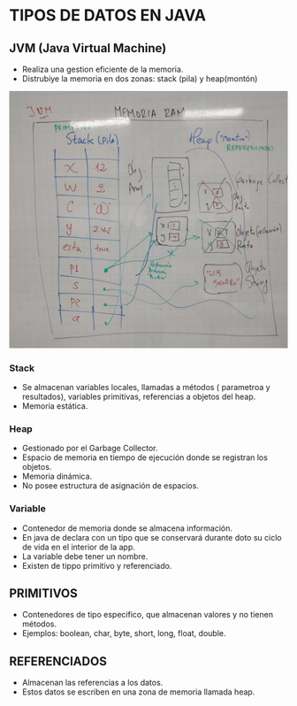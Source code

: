 # TIPOS DE DATOS EN JAVA

## JVM (Java Virtual Machine)

* Realiza una gestion eficiente de la memoria.
* Distrubiye la memoria en dos zonas: stack (pila) y heap(montón)

![RAM](/modelo/ram.jpeg.jpg)

### Stack
* Se almacenan variables locales, llamadas a métodos ( parametroa y resultados), variables primitivas, referencias a objetos del heap.
* Memoria estática.

### Heap
* Gestionado por el Garbage Collector.
* Espacio de memoria en tiempo de ejecución donde se registran los objetos.
* Memoria dinámica.
* No posee estructura de asignación de espacios.

### Variable
* Contenedor de memoria donde se almacena información.
* En java de declara con un tipo que se conservará durante doto su ciclo de vida en el interior de la app.
* La variable debe tener un nombre.
* Existen de tippo primitivo y referenciado.

## PRIMITIVOS
* Contenedores de tipo especifico, que almacenan valores y no tienen métodos.
* Ejemplos: boolean, char, byte, short, long, float, double.

## REFERENCIADOS
* Almacenan las referencias a los datos.
* Estos datos se escriben en una zona de memoria llamada heap.
